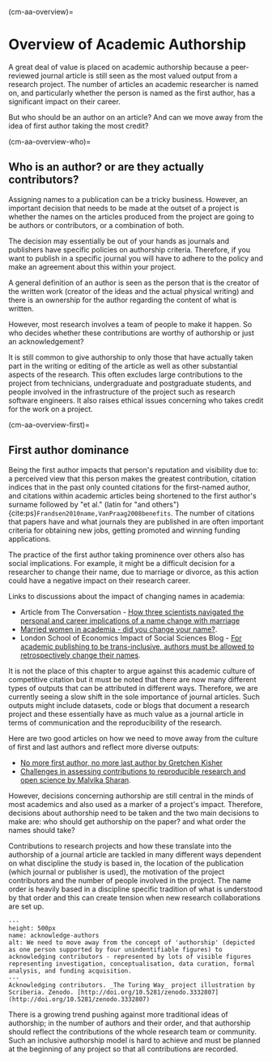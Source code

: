 (cm-aa-overview)=
# Overview of Academic Authorship

A great deal of value is placed on academic authorship because a peer-reviewed journal article is still seen as the most valued output from a research project. 
The number of articles an academic researcher is named on, and particularly whether the person is named as the first author, has a significant impact on their career.  

But who should be an author on an article? And can we move away from the idea of first author taking the most credit?

(cm-aa-overview-who)=
## Who is an author? or are they actually contributors?

Assigning names to a publication can be a tricky business. 
However, an important decision that needs to be made at the outset of a project is whether the names on the articles produced from the project are going to be authors or contributors, or a combination of both. 

The decision may essentially be out of your hands as journals and publishers have specific policies on authorship criteria. 
Therefore, if you want to publish in a specific journal you will have to adhere to the policy and make an agreement about this within your project.

A general definition of an author is seen as the person that is the creator of the written work (creator of the ideas and the actual physical writing) and there is an ownership for the author regarding the content of what is written. 

However, most research involves a team of people to make it happen. So who decides whether these contributions are worthy of authorship or just an acknowledgement?

It is still common to give authorship to only those that have actually taken part in the writing or editing of the article as well as other substantial aspects of the research. 
This often excludes large contributions to the project from technicians, undergraduate and postgraduate students, and people involved in the infrastructure of the project such as research software engineers. 
It also raises ethical issues concerning who takes credit for the work on a project.

(cm-aa-overview-first)=
## First author dominance

Being the first author impacts that person's reputation and visibility due to: a perceived view that this person makes the greatest contribution, citation indices that in the past only counted citations for the first-named author, and citations within academic articles being shortened to the first author's surname followed by "et al." (latin for "and others") {cite:ps}`Frandsen2010name,VanPraag2008benefits`. 
The number of citations that papers have and what journals they are published in are often important criteria for obtaining new jobs, getting promoted and winning funding applications.

The practice of the first author taking prominence over others also has social implications. 
For example, it might be a difficult decision for a researcher to change their name, due to marriage or divorce, as this action could have a negative impact on their research career. 

Links to discussions about the impact of changing names in academia: 
* Article from The Conversation - [How three scientists navigated the personal and career implications of a name change with marriage](https://theconversation.com/how-three-scientists-navigated-the-personal-and-career-implications-of-a-name-change-with-marriage-114918)
* [Married women in academia - did you change your name?](https://www.reddit.com/r/AskAcademia/comments/2dfqho/married_women_in_academia_did_you_change_your/).
* London School of Economics Impact of Social Sciences Blog - [For academic publishing to be trans-inclusive, authors must be allowed to retrospectively change their names](https://blogs.lse.ac.uk/impactofsocialsciences/2020/09/30/for-academic-publishing-to-be-trans-inclusive-authors-must-be-allowed-to-retroactively-change-their-names/).

It is not the place of this chapter to argue against this academic culture of competitive citation but it must be noted that there are now many different types of outputs that can be attributed in different ways. 
Therefore, we are currently seeing a slow shift in the sole importance of journal articles. 
Such outputs might include datasets, code or blogs that document a research project and these essentially have as much value as a journal article in terms of communication and the reproducibility of the research.

Here are two good articles on how we need to move away from the culture of first and last authors and reflect more diverse outputs:
* [No more first author, no more last author by Gretchen Kisher]( https://www.nature.com/articles/d41586-018-06779-2)
* [Challenges in assessing contributions to reproducible research and open science by Malvika Sharan](https://malvikasharan.github.io/blogs/dora-panel-open-science/).

However, decisions concerning authorship are still central in the minds of most academics and also used as a marker of a project's impact. 
Therefore, decisions about authorship need to be taken and the two main decisions to make are: who should get authorship on the paper? and what order the names should take? 

Contributions to research projects and how these translate into the authorship of a journal article are tackled in many different ways dependent on what discipline the study is based in, the location of the publication (which journal or publisher is used), the motivation of the project contributors and the number of people involved in the project. 
The name order is heavily based in a discipline specific tradition of what is understood by that order and this can create tension when new research collaborations are set up.

```{figure} ../../figures/acknowledge-authors.* 
---
height: 500px
name: acknowledge-authors
alt: We need to move away from the concept of 'authorship' (depicted as one person supported by four unindentifiable figures) to acknowledging contributors - represented by lots of visible figures representing investigation, conceptualisation, data curation, formal analysis, and funding acquisition. 
---
Acknowledging contributors. _The Turing Way_ project illustration by Scriberia. Zenodo. [http://doi.org/10.5281/zenodo.3332807](http://doi.org/10.5281/zenodo.3332807)
```

There is a growing trend pushing against more traditional ideas of authorship; in the number of authors and their order, and that authorship should reflect the contributions of the whole research team or community. Such an inclusive authorship model is hard to achieve and must be planned at the beginning of any project so that all contributions are recorded.
